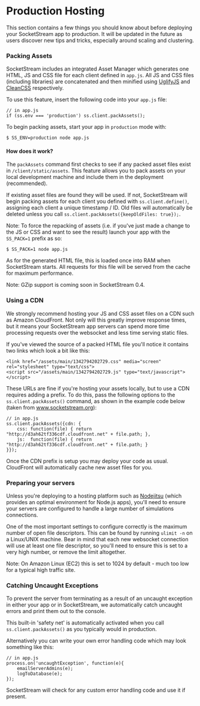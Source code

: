 # Production Hosting

This section contains a few things you should know about before deploying your SocketStream app to production. It will be updated in the future as users discover new tips and tricks, especially around scaling and clustering.


### Packing Assets

SocketStream includes an integrated Asset Manager which generates one HTML, JS and CSS file for each client defined in `app.js`. All JS and CSS files (including libraries) are concatenated and then minified using [UglifyJS](https://github.com/mishoo/UglifyJS) and [CleanCSS](https://github.com/GoalSmashers/clean-css) respectively.

To use this feature, insert the following code into your `app.js` file:

	// in app.js
	if (ss.env === 'production') ss.client.packAssets();

To begin packing assets, start your app in `production` mode with:

	$ SS_ENV=production node app.js

#### How does it work?

The `packAssets` command first checks to see if any packed asset files exist in `/client/static/assets`. This feature allows you to pack assets on your local development machine and include them in the deployment (recommended).

If existing asset files are found they will be used. If not, SocketStream will begin packing assets for each client you defined with `ss.client.define()`, assigning each client a unique timestamp / ID. Old files will automatically be deleted unless you call `ss.client.packAssets({keepOldFiles: true});`.

Note: To force the repacking of assets (i.e. if you've just made a change to the JS or CSS and want to see the result) launch your app with the `SS_PACK=1` prefix as so:

	$ SS_PACK=1 node app.js

As for the generated HTML file, this is loaded once into RAM when SocketStream starts. All requests for this file will be served from the cache for maximum performance.

Note: GZip support is coming soon in SocketStream 0.4.



### Using a CDN

We strongly recommend hosting your JS and CSS asset files on a CDN such as Amazon CloudFront. Not only will this greatly improve response times, but it means your SocketStream app servers can spend more time processing requests over the websocket and less time serving static files.

If you've viewed the source of a packed HTML file you'll notice it contains two links which look a bit like this:

	<link href="/assets/main/1342794202729.css" media="screen" rel="stylesheet" type="text/css">
	<script src="/assets/main/1342794202729.js" type="text/javascript"></script>

These URLs are fine if you're hosting your assets locally, but to use a CDN requires adding a prefix. To do this, pass the following options to the `ss.client.packAssets()` command, as shown in the example code below (taken from www.socketstream.org):

	// in app.js
	ss.client.packAssets({cdn: {
		css: function(file) { return "http://d3ah62tf336cdf.cloudfront.net" + file.path; },
		js:  function(file) { return "http://d3ah62tf336cdf.cloudfront.net" + file.path; }
	}});

Once the CDN prefix is setup you may deploy your code as usual. CloudFront will automatically cache new asset files for you.


### Preparing your servers

Unless you're deploying to a hosting platform such as [Nodejitsu](http://nodejitsu.com) (which provides an optimal environment for Node.js apps), you'll need to ensure your servers are configured to handle a large number of simulations connections.

One of the most important settings to configure correctly is the maximum number of open file descriptors. This can be found by running `ulimit -n` on a Linux/UNIX machine. Bear in mind that each new websocket connection will use at least one file descriptor, so you'll need to ensure this is set to a very high number, or remove the limit altogether.

Note: On Amazon Linux (EC2) this is set to 1024 by default - much too low for a typical high traffic site.



### Catching Uncaught Exceptions

To prevent the server from terminating as a result of an uncaught exception in either your app or in SocketStream, we automatically catch uncaught errors and print them out to the console.

This built-in 'safety net' is automatically activated when you call `ss.client.packAssets()` as you typically would in production.

Alternatively you can write your own error handling code which may look something like this:

	// in app.js
	process.on('uncaughtException', function(e){
		emailServerAdmins(e);
		logToDatabase(e);
	});

SocketStream will check for any custom error handling code and use it if present.